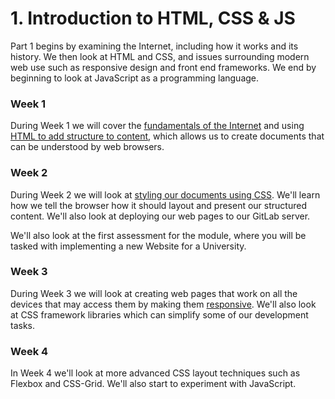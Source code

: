 # 1. Introduction to HTML, CSS & JS

Part 1 begins by examining the Internet, including how it works and its history. We then look at HTML and CSS, and issues surrounding modern web use such as responsive design and front end frameworks. We end by beginning to look at JavaScript as a programming language.

### Week 1

During Week 1 we will cover the [fundamentals of the Internet](part-1/internet-intro) and using [HTML to add structure to content](part-1/html-and-css-intro), which allows us to create documents that can be understood by web browsers.

### Week 2

During Week 2 we will look at [styling our documents using CSS](part-1/html-css-and-layout). We'll learn how we tell the browser how it should layout and present our structured content. We'll also look at deploying our web pages to our GitLab server.

We'll also look at the first assessment for the module, where you will be tasked with implementing a new Website for a University.

### Week 3

During Week 3 we will look at creating web pages that work on all the devices that may access them by making them [responsive](part-1/responsive). We'll also look at CSS framework libraries which can simplify some of our development tasks. 

### Week 4

In Week 4 we'll  look at more advanced CSS layout techniques such as Flexbox and CSS-Grid. We'll also start to experiment with JavaScript.  




